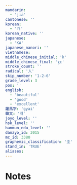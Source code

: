 ```yaml
---
mandarin:
  - 'jiā'
cantonese: ''
korean:
  - '가'
korean_native: ''
japanese:
  - 'KA'
japanese_nanori: ''
vietnamese:
middle_chinese_initial: 'k'
middle_chinese_final: 'ɣɛ'
stroke_count: ''
radical: '人'
skip_number: '1-2-6'
grade_level: 3
pos: ''
english:
  - 'beautiful'
  - 'good'
  - 'excellent'
羅馬字: 'gyai'
韓文: '걔'
joyo_level: ''
hsk_level: ''
hanmun_edu_level: ''
danayo_id: 3015
mc_id: 3380
graphemic_classification: '圭'
stand_in: 'TRUE'
aliases:
---
```


# Notes
